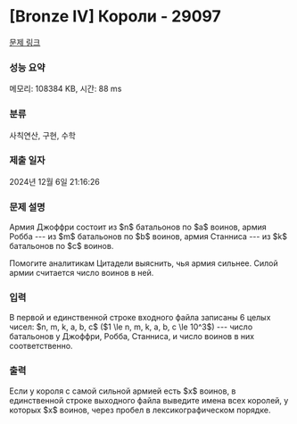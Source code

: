 # [Bronze IV] Короли - 29097 

[문제 링크](https://www.acmicpc.net/problem/29097) 

### 성능 요약

메모리: 108384 KB, 시간: 88 ms

### 분류

사칙연산, 구현, 수학

### 제출 일자

2024년 12월 6일 21:16:26

### 문제 설명

<p>Армия Джоффри состоит из $n$ батальонов по $a$ воинов, армия Робба --- из $m$ батальонов по $b$ воинов, армия Станниса --- из $k$ батальонов по $c$ воинов.</p>

<p>Помогите аналитикам Цитадели выяснить, чья армия сильнее. Силой армии считается число воинов в ней.</p>

### 입력 

 <p>В первой и единственной строке входного файла записаны 6 целых чисел: $n, m, k, a, b, c$ ($1 \le n, m, k, a, b, c \le 10^3$) --- число батальонов у Джоффри, Робба, Станниса, и число воинов в них соответственно.</p>

### 출력 

 <p>Если у короля с самой сильной армией есть $x$ воинов, в единственной строке выходного файла выведите имена всех королей, у которых $x$ воинов, через пробел в лексикографическом порядке.</p>

